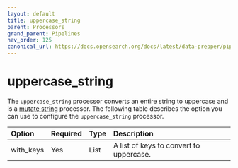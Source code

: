 ```yaml
---
layout: default
title: uppercase_string
parent: Processors
grand_parent: Pipelines
nav_order: 125
canonical_url: https://docs.opensearch.org/docs/latest/data-prepper/pipelines/configuration/processors/uppercase-string/
---
```


# uppercase_string

The `uppercase_string` processor converts an entire string to uppercase and is a [mutate string](https://github.com/opensearch-project/data-prepper/tree/main/data-prepper-plugins/mutate-string-processors#mutate-string-processors) processor. The following table describes the option you can use to configure the `uppercase_string` processor.

Option | Required | Type | Description
:--- | :--- | :--- | :---
with_keys | Yes | List | A list of keys to convert to uppercase.

<!---## Configuration

Content will be added to this section.

## Metrics

Content will be added to this section.--->